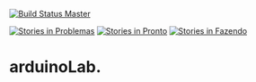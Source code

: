 [![Build Status Master](https://travis-ci.org/gmfc/arduinoLab.svg?branch=master)](https://travis-ci.org/gmfc/arduinoLab)


[![Stories in Problemas](https://badge.waffle.io/gmfc/arduinoLab.svg?label=help%20wanted&title=Problemas)](http://waffle.io/gmfc/arduinoLab)
[![Stories in Pronto](https://badge.waffle.io/gmfc/arduinoLab.svg?label=ready&title=Pronto)](http://waffle.io/gmfc/arduinoLab)
[![Stories in Fazendo](https://badge.waffle.io/gmfc/arduinoLab.svg?label=in%20progress&title=Fazendo)](http://waffle.io/gmfc/arduinoLab)


# arduinoLab. 
